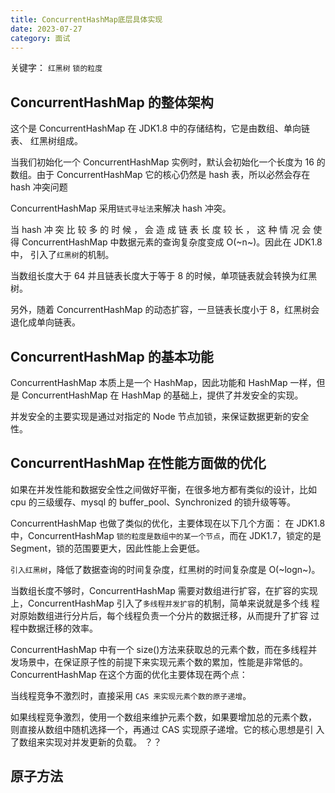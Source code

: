 ```yaml
---
title: ConcurrentHashMap底层具体实现
date: 2023-07-27
category: 面试
---
```


关键字： `红黑树` `锁的粒度` 

## ConcurrentHashMap 的整体架构

这个是 ConcurrentHashMap 在 JDK1.8 中的存储结构，它是由数组、单向链表、 红黑树组成。

当我们初始化一个 ConcurrentHashMap 实例时，默认会初始化一个长度为 16 的数组。由于 ConcurrentHashMap 它的核心仍然是 hash 表，所以必然会存在 hash 冲突问题

ConcurrentHashMap 采用`链式寻址法`来解决 hash 冲突。

当 hash 冲 突 比 较 多 的 时 候 ， 会 造 成 链 表 长 度 较 长 ， 这 种 情 况 会 使 得 ConcurrentHashMap 中数据元素的查询复杂度变成 O(~n~)。因此在 JDK1.8 中， 引入了`红黑树`的机制。

当数组长度大于 64 并且链表长度大于等于 8 的时候，单项链表就会转换为红黑 树。

另外，随着 ConcurrentHashMap 的动态扩容，一旦链表长度小于 8，红黑树会 退化成单向链表。

## ConcurrentHashMap 的基本功能

ConcurrentHashMap 本质上是一个 HashMap，因此功能和 HashMap 一样，但 是 ConcurrentHashMap 在 HashMap 的基础上，提供了并发安全的实现。

并发安全的主要实现是通过对指定的 Node 节点加锁，来保证数据更新的安全性。

## ConcurrentHashMap 在性能方面做的优化

如果在并发性能和数据安全性之间做好平衡，在很多地方都有类似的设计，比如 cpu 的三级缓存、mysql 的 buffer_pool、Synchronized 的锁升级等等。

ConcurrentHashMap 也做了类似的优化，主要体现在以下几个方面： 在 JDK1.8 中，ConcurrentHashMap `锁的粒度是数组中的某一个节点`，而在 JDK1.7，锁定的是 Segment，锁的范围要更大，因此性能上会更低。

`引入红黑树`，降低了数据查询的时间复杂度，红黑树的时间复杂度是 O(~logn~)。

当数组长度不够时，ConcurrentHashMap 需要对数组进行扩容，在扩容的实现 上，ConcurrentHashMap 引入了`多线程并发扩容`的机制，简单来说就是多个线 程对原始数组进行分片后，每个线程负责一个分片的数据迁移，从而提升了扩容 过程中数据迁移的效率。

ConcurrentHashMap 中有一个 size()方法来获取总的元素个数，而在多线程并 发场景中，在保证原子性的前提下来实现元素个数的累加，性能是非常低的。 ConcurrentHashMap 在这个方面的优化主要体现在两个点：

当线程竞争不激烈时，直接采用 `CAS 来实现元素个数的原子递增`。

如果线程竞争激烈，使用一个数组来维护元素个数，如果要增加总的元素个数， 则直接从数组中随机选择一个，再通过 CAS 实现原子递增。它的核心思想是引 入了数组来实现对并发更新的负载。 
？？

## 原子方法




